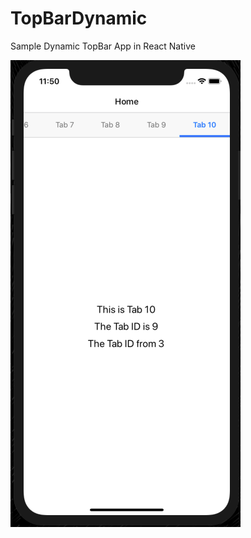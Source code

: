 # TopBarDynamic
Sample Dynamic TopBar App in React Native


![alt Tab](https://github.com/rrramanan/TopBarDynamic/blob/master/TopBar.png)    

